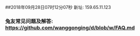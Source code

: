 ##2018年09月28日07时12分07秒 新址: 159.65.11.123
### 兔友常见问题及解答: https://github.com/wanggonging/d/blob/w/FAQ.md
